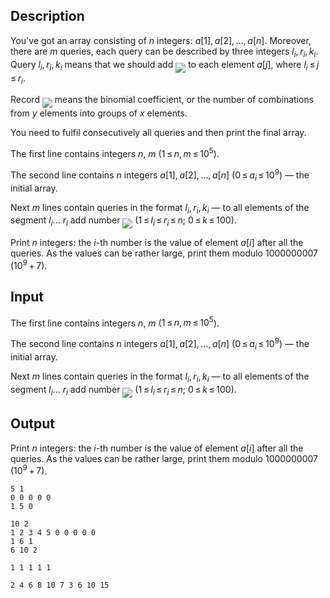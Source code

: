 ## Description

<div><p>You've got an array consisting of <span class="tex-span"><i>n</i></span> integers: <span class="tex-span"><i>a</i>[1], <i>a</i>[2], ..., <i>a</i>[<i>n</i>]</span>. Moreover, there are <span class="tex-span"><i>m</i></span> queries, each query can be described by three integers <span class="tex-span"><i>l</i><sub class="lower-index"><i>i</i></sub>, <i>r</i><sub class="lower-index"><i>i</i></sub>, <i>k</i><sub class="lower-index"><i>i</i></sub></span>. Query <span class="tex-span"><i>l</i><sub class="lower-index"><i>i</i></sub>, <i>r</i><sub class="lower-index"><i>i</i></sub>, <i>k</i><sub class="lower-index"><i>i</i></sub></span> means that we should add <img align="middle" class="tex-formula" src="file://9qCXekWo.png" style="max-width: 100.0%;max-height: 100.0%;"> to each element <span class="tex-span"><i>a</i>[<i>j</i>]</span>, where <span class="tex-span"><i>l</i><sub class="lower-index"><i>i</i></sub> ≤ <i>j</i> ≤ <i>r</i><sub class="lower-index"><i>i</i></sub></span>.</p><p>Record <img align="middle" class="tex-formula" src="file://TkvnBgvD.png" style="max-width: 100.0%;max-height: 100.0%;"> means the binomial coefficient, or the number of combinations from <span class="tex-span"><i>y</i></span> elements into groups of <span class="tex-span"><i>x</i></span> elements.</p><p>You need to fulfil consecutively all queries and then print the final array.</p></div><div class="input-specification"><p>The first line contains integers <span class="tex-span"><i>n</i></span>, <span class="tex-span"><i>m</i></span> (<span class="tex-span">1 ≤ <i>n</i>, <i>m</i> ≤ 10<sup class="upper-index">5</sup></span>).</p><p>The second line contains <span class="tex-span"><i>n</i></span> integers <span class="tex-span"><i>a</i>[1], <i>a</i>[2], ..., <i>a</i>[<i>n</i>]</span> (<span class="tex-span">0 ≤ <i>a</i><sub class="lower-index"><i>i</i></sub> ≤ 10<sup class="upper-index">9</sup></span>)&nbsp;— the initial array.</p><p>Next <span class="tex-span"><i>m</i></span> lines contain queries in the format <span class="tex-span"><i>l</i><sub class="lower-index"><i>i</i></sub>, <i>r</i><sub class="lower-index"><i>i</i></sub>, <i>k</i><sub class="lower-index"><i>i</i></sub></span>&nbsp;— to all elements of the segment <span class="tex-span"><i>l</i><sub class="lower-index"><i>i</i></sub>... <i>r</i><sub class="lower-index"><i>i</i></sub></span> add number <img align="middle" class="tex-formula" src="file://dttA786U.png" style="max-width: 100.0%;max-height: 100.0%;"> (<span class="tex-span">1 ≤ <i>l</i><sub class="lower-index"><i>i</i></sub> ≤ <i>r</i><sub class="lower-index"><i>i</i></sub> ≤ <i>n</i></span>; <span class="tex-span">0 ≤ <i>k</i> ≤ 100</span>).</p></div><div class="output-specification"><p>Print <span class="tex-span"><i>n</i></span> integers: the <span class="tex-span"><i>i</i></span>-th number is the value of element <span class="tex-span"><i>a</i>[<i>i</i>]</span> after all the queries. As the values can be rather large, print them modulo <span class="tex-span">1000000007</span> <span class="tex-span">(10<sup class="upper-index">9</sup> + 7)</span>.</p></div>

## Input

<p>The first line contains integers <span class="tex-span"><i>n</i></span>, <span class="tex-span"><i>m</i></span> (<span class="tex-span">1 ≤ <i>n</i>, <i>m</i> ≤ 10<sup class="upper-index">5</sup></span>).</p><p>The second line contains <span class="tex-span"><i>n</i></span> integers <span class="tex-span"><i>a</i>[1], <i>a</i>[2], ..., <i>a</i>[<i>n</i>]</span> (<span class="tex-span">0 ≤ <i>a</i><sub class="lower-index"><i>i</i></sub> ≤ 10<sup class="upper-index">9</sup></span>)&nbsp;— the initial array.</p><p>Next <span class="tex-span"><i>m</i></span> lines contain queries in the format <span class="tex-span"><i>l</i><sub class="lower-index"><i>i</i></sub>, <i>r</i><sub class="lower-index"><i>i</i></sub>, <i>k</i><sub class="lower-index"><i>i</i></sub></span>&nbsp;— to all elements of the segment <span class="tex-span"><i>l</i><sub class="lower-index"><i>i</i></sub>... <i>r</i><sub class="lower-index"><i>i</i></sub></span> add number <img align="middle" class="tex-formula" src="file://dttA786U.png" style="max-width: 100.0%;max-height: 100.0%;"> (<span class="tex-span">1 ≤ <i>l</i><sub class="lower-index"><i>i</i></sub> ≤ <i>r</i><sub class="lower-index"><i>i</i></sub> ≤ <i>n</i></span>; <span class="tex-span">0 ≤ <i>k</i> ≤ 100</span>).</p>

## Output

<p>Print <span class="tex-span"><i>n</i></span> integers: the <span class="tex-span"><i>i</i></span>-th number is the value of element <span class="tex-span"><i>a</i>[<i>i</i>]</span> after all the queries. As the values can be rather large, print them modulo <span class="tex-span">1000000007</span> <span class="tex-span">(10<sup class="upper-index">9</sup> + 7)</span>.</p>





```input1
5 1
0 0 0 0 0
1 5 0

```




```input2
10 2
1 2 3 4 5 0 0 0 0 0
1 6 1
6 10 2

```




```output1
1 1 1 1 1

```




```output2
2 4 6 8 10 7 3 6 10 15

```


